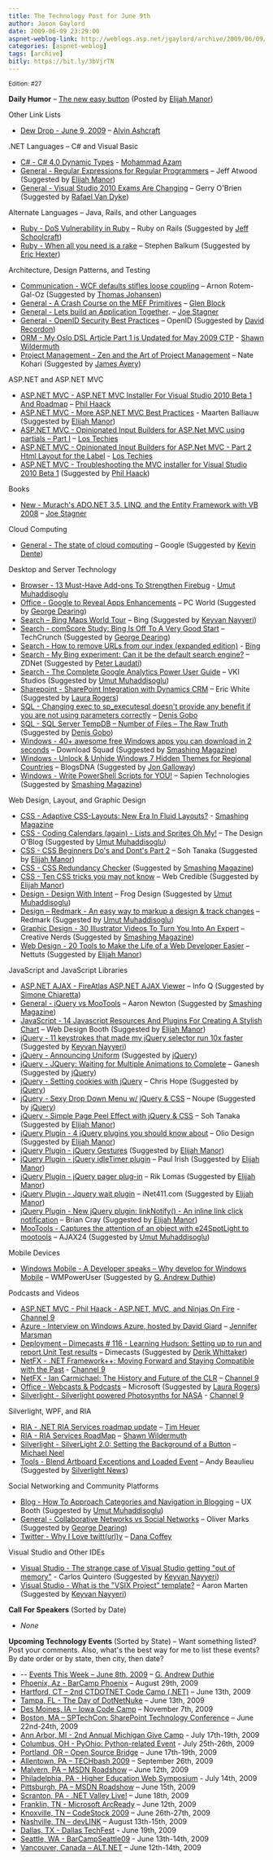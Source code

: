```yaml
---
title: The Technology Post for June 9th
author: Jason Gaylord
date: 2009-06-09 23:29:00
aspnet-weblog-link: http://weblogs.asp.net/jgaylord/archive/2009/06/09/the-technology-post-for-june-9th-2009.aspx
categories: [aspnet-weblog]
tags: [archive]
bitly: https://bit.ly/3bVjrTN
---
```


<small>Edition: #27</small>

**Daily Humor** – [The new easy button](http://www.bennadel.com/resources/uploads/jquery_easy_button.jpg) (Posted by [Elijah Manor](http://twitter.com/elijahmanor))

Other Link Lists

- [Dew Drop - June 9, 2009](http://www.alvinashcraft.com/2009/06/09/dew-drop-june-9-2009/) – [Alvin Ashcraft](http://twitter.com/alvinashcraft)

.NET Languages – C# and Visual Basic

- [C# - C# 4.0 Dynamic Types](http://azamsharp.com/Posts/230_C__4_0_Dynamic_Types.aspx) - [Mohammad Azam](http://twitter.com/azamsharp)
- [General - Regular Expressions for Regular Programmers](http://www.codinghorror.com/blog/archives/001274.html) – Jeff Atwood (Suggested by [Elijah Manor](http://twitter.com/elijahmanor))
- [General - Visual Studio 2010 Exams Are Changing](http://blogs.msdn.com/gerryo/archive/2009/05/28/visual-studio-2010-exams-are-changing.aspx) – Gerry O'Brien (Suggested by [Rafael Van Dyke](http://twitter.com/rafaelvandyke))
    

Alternate Languages – Java, Rails, and other Languages

- [Ruby - DoS Vulnerability in Ruby](http://weblog.rubyonrails.org/2009/6/10/dos-vulnerability-in-ruby) – Ruby on Rails (Suggested by [Jeff Schoolcraft](http://twitter.com/jschoolcraft))
- [Ruby - When all you need is a rake](http://stephenbalkum.com/archive/2009/06/09/when-all-you-need-is-a-rake.aspx) – Stephen Balkum (Suggested by [Eric Hexter](http://twitter.com/ehexter))

Architecture, Design Patterns, and Testing

- [Communication - WCF defaults stifles loose coupling](http://www.rgoarchitects.com/nblog/2009/06/07/WCFDefaultsStiflesLooseCoupling.aspx) – Arnon Rotem-Gal-Oz (Suggested by [Thomas Johansen](http://twitter.com/thomasjo))
- [General - A Crash Course on the MEF Primitives](http://blogs.msdn.com/dsplaisted/archive/2009/06/08/a-crash-course-on-the-mef-primitives.aspx) – [Glen Block](http://twitter.com/gblock)
- [General - Lets build an Application Together](http://misfitgeek.com/blog/lets-build-an-application-together/). – [Joe Stagner](http://twitter.com/MisfitGeek)
- [General - OpenID Security Best Practices](http://wiki.openid.net/OpenID-Security-Best-Practices) – OpenID (Suggested by [David Recordon](http://twitter.com/daveman692))
- [ORM - My Oslo DSL Article Part 1 is Updated for May 2009 CTP](http://wildermuth.com/2009/06/09/My_Oslo_DSL_Article_Part_1_is_Updated_for_May_2009_CTP) - [Shawn Wildermuth](http://twitter.com/ShawnWildermuth)
- [Project Management - Zen and the Art of Project Management](http://kohari.org/2009/06/09/zen-and-the-art-of-project-management/) – Nate Kohari (Suggested by [James Avery](http://twitter.com/averyj))

ASP.NET and ASP.NET MVC

- [ASP.NET MVC - ASP.NET MVC Installer For Visual Studio 2010 Beta 1 And Roadmap](http://haacked.com/archive/2009/06/09/aspnetmvc-vs10beta1-roadmap.aspx) – [Phil Haack](http://twitter.com/haacked)
- [ASP.NET MVC - More ASP.NET MVC Best Practices](http://blog.maartenballiauw.be/post/2009/05/06/More-ASPNET-MVC-Best-Practices.aspx) - Maarten Balliauw (Suggested by [Elijah Manor](http://twitter.com/elijahmanor))
- [ASP.NET MVC - Opinionated Input Builders for ASP.Net MVC using partials – Part I](http://www.lostechies.com/blogs/hex/archive/2009/06/09/opinionated-input-builders-for-asp-net-mvc-using-partials-part-i.aspx) – [Los Techies](http://twitter.com/lostechies)
- [ASP.NET MVC - Opinionated Input Builders for ASP.Net MVC - Part 2 Html Layout for the Label](http://www.lostechies.com/blogs/hex/archive/2009/06/09/opinionated-input-builders-for-asp-net-mvc-part-2-html-layout-for-the-label.aspx) - [Los Techies](http://twitter.com/lostechies)
- [ASP.NET MVC - Troubleshooting the MVC installer for Visual Studio 2010 Beta 1](http://weblogs.asp.net/jacqueseloff/archive/2009/06/09/troubleshooting-the-mvc-installer-for-visual-studio-2010-beta-1.aspx) (Suggested by [Phil Haack](http://twitter.com/haacked))

Books

- [New - Murach's ADO.NET 3.5, LINQ, and the Entity Framework with VB 2008](http://misfitgeek.com/blog/book-murach-s-ado-net-3-5-linq-and-the-entity-framework-with-vb-2008/) – [Joe Stagner](http://twitter.com/MisfitGeek)

Cloud Computing

- [General - The state of cloud computing](http://googleblog.blogspot.com/2009/06/state-of-cloud-computing.html) – Google (Suggested by [Kevin Dente](http://twitter.com/kevindente))

Desktop and Server Technology

- [Browser - 13 Must-Have Add-ons To Strengthen Firebug](http://www.webresourcesdepot.com/13-must-have-add-ons-to-strengthen-firebug/) - [Umut Muhaddisoglu](http://twitter.com/umutm)
- [Office - Google to Reveal Apps Enhancements](http://www.pcworld.com/article/166337/) – PC World (Suggested by [George Dearing](http://twitter.com/GeorgeDearing))
- [Search – Bing Maps World Tour](http://bingmapsupdates.cloudapp.net/ "http://bingmapsupdates.cloudapp.net/") – Bing (Suggested by [Keyvan Nayyeri](http://twitter.com/keyvan))
- [Search - comScore Study: Bing Is Off To A Very Good Start](http://www.techcrunch.com/2009/06/09/comscore-study-bing-is-off-to-a-very-good-start/) – TechCrunch (Suggested by [George Dearing](http://twitter.com/GeorgeDearing))
- [Search - How to remove URLs from our index (expanded edition)](http://www.bing.com/community/blogs/webmaster/archive/2009/06/08/how-to-remove-urls-from-our-index-expanded-edition.aspx) - [Bing](http://twitter.com/bing)
- [Search - My Bing experiment: Can it be the default search engine?](http://blogs.zdnet.com/BTL/?p=19331) – ZDNet (Suggested by [Peter Laudati](http://twitter.com/jrzyshr))
- [Search - The Complete Google Analytics Power User Guide](http://blog.vkistudios.com/index.cfm/2009/6/5/The-Google-Analytics-Power-User-Guide) – VKI Studios (Suggested by [Umut Muhaddisoglu](http://twitter.com/umutm))
- [Sharepoint - SharePoint Integration with Dynamics CRM](http://blogs.msdn.com/ericwhite/archive/2008/08/13/sharepoint-integration-with-dynamics-crm.aspx) – Eric White (Suggested by [Laura Rogers](http://twitter.com/WonderLaura))
- [SQL - Changing exec to sp\_executesql doesn't provide any benefit if you are not using parameters correctly](http://blogs.lessthandot.com/index.php/DataMgmt/DataDesign/changing-exec-to-sp_executesql-doesn-t-p) – [Denis Gobo](http://twitter.com/DenisGobo)
- [SQL - SQL Server TempDB – Number of Files – The Raw Truth](http://blogs.msdn.com/psssql/archive/2009/06/04/sql-server-tempdb-number-of-files-the-raw-truth.aspx) (Suggested by [Denis Gobo](http://twitter.com/DenisGobo))
- [Windows - 40+ awesome free Windows apps you can download in 2 seconds](http://www.downloadsquad.com/2009/06/07/40-awesome-free-windows-apps-you-can-download-in-2-seconds/) – Download Squad (Suggested by [Smashing Magazine](http://twitter.com/smashingmag))
- [Windows - Unlock & Unhide Windows 7 Hidden Themes for Regional Countries](http://www.blogsdna.com/1828/unlock-unhide-windows-7-hidden-themes-for-regional-countries.htm) – BlogsDNA (Suggested by [Jon Galloway](http://twitter.com/jongalloway))
- [Windows - Write PowerShell Scripts for YOU!](http://blog.sapien.com/index.php/2009/06/09/write-powershell-scripts-for-you/) – Sapien Technologies (Suggested by [Smashing Magazine](http://twitter.com/smashingmag))

Web Design, Layout, and Graphic Design

- [CSS - Adaptive CSS-Layouts: New Era In Fluid Layouts?](http://www.smashingmagazine.com/2009/06/09/smart-fixes-for-fluid-layouts/) - [Smashing Magazine](http://twitter.com/smashingmag)
- [CSS - Coding Calendars (again) - Lists and Sprites Oh My!](http://www.nikibrown.com/designoblog/2009/05/31/coding-calendars-lists-and-sprites/) – The Design O'Blog (Suggested by [Umut Muhaddisoglu](http://twitter.com/umutm))
- [CSS - CSS Beginners Do's and Dont's Part 2](http://www.sohtanaka.com/web-design/css-beginners-do%25E2%2580%2599s-and-dont%25E2%2580%2599s-part-2/) – Soh Tanaka (Suggested by [Elijah Manor](http://twitter.com/elijahmanor))
- [CSS - CSS Redundancy Checker](http://services.immike.net/css-checker/) (Suggested by [Smashing Magazine](http://twitter.com/smashingmag))
- [CSS - Ten CSS tricks you may not know](http://www.webcredible.co.uk/user-friendly-resources/css/css-tricks.shtml) – Web Credible (Suggested by [Elijah Manor](http://twitter.com/elijahmanor))
- [Design - Design With Intent](http://designmind.frogdesign.com/articles/power/design-with-intent.html) – Frog Design (Suggested by [Umut Muhaddisoglu](http://twitter.com/umutm))
- [Design – Redmark - An easy way to markup a design & track changes](http://www.redmarkit.com/) – Redmark (Suggested by [Umut Muhaddisoglu](http://twitter.com/umutm))
- [Graphic Design - 30 Illustrator Videos To Turn You Into An Expert](http://creativenerds.co.uk/tutorials/30-illustrator-videos-to-turn-you-into-an-expert/) – Creative Nerds (Suggested by [Smashing Magazine](http://twitter.com/smashingmag))
- [Web Design - 20 Tools to Make the Life of a Web Developer Easier](http://net.tutsplus.com/articles/web-roundups/20-tools-to-make-the-life-of-a-web-developer-easier/) – Nettuts (Suggested by [Elijah Manor](http://twitter.com/elijahmanor))

JavaScript and JavaScript Libraries

- [ASP.NET AJAX - FireAtlas ASP.NET AJAX Viewer](http://www.infoq.com/news/2009/06/fireatlas) – Info Q (Suggested by [Simone Chiaretta](http://twitter.com/simonech))
- [General - jQuery vs MooTools](http://jqueryvsmootools.com/) – Aaron Newton (Suggested by [Smashing Magazine](http://twitter.com/smashingmag))
- [JavaScript - 14 Javascript Resources And Plugins For Creating A Stylish Chart](http://www.webdesignbooth.com/14-javascript-resources-and-plugins-for-creating-a-stylish-chart/) – Web Design Booth (Suggested by [Elijah Manor](http://twitter.com/elijahmanor))
- [jQuery - 11 keystrokes that made my jQuery selector run 10x faster](http://encosia.com/2009/06/09/11-keystrokes-that-made-my-jquery-selector-run-10x-faster/) (Suggested by [Keyvan Nayyeri](http://twitter.com/keyvan))
- [jQuery - Announcing Uniform](http://pixelmatrixdesign.com/weblog/comments/announcing_uniform/) (Suggested by [jQuery](http://twitter.com/jquery))
- [jQuery - JQuery: Waiting for Multiple Animations to Complete](http://www.gmarwaha.com/blog/2009/06/09/jquery-waiting-for-multiple-animations-to-complete/) – Ganesh (Suggested by [jQuery](http://twitter.com/jquery))
- [jQuery - Setting cookies with jQuery](http://www.electrictoolbox.com/jquery-cookies/) – Chris Hope (Suggested by [jQuery](http://twitter.com/jquery))
- [jQuery - Sexy Drop Down Menu w/ jQuery & CSS](http://www.noupe.com/tutorial/drop-down-menu-jquery-css.html) – Noupe (Suggested by [jQuery](http://twitter.com/jquery))
- [jQuery - Simple Page Peel Effect with jQuery & CSS](http://www.sohtanaka.com/web-design/simple-page-peel-effect-with-jquery-css/) – Soh Tanaka (Suggested by [Elijah Manor](http://twitter.com/elijahmanor))
- [jQuery Plugin - 4 jQuery plugins you should know about](http://www.oliodesign.co.uk/index.php?mode=blog&sub=view&id=21) – Olio Design (Suggested by [Elijah Manor](http://twitter.com/elijahmanor))
- [jQuery Plugin - jQuery Gestures](http://www.evanbot.com/article/super-gestures-jquery-plugin/22) (Suggested by [Elijah Manor](http://twitter.com/elijahmanor))
- [jQuery Plugin - jQuery idleTimer plugin](http://paulirish.com/2009/jquery-idletimer-plugin/) – Paul Irish (Suggested by [Elijah Manor](http://twitter.com/elijahmanor))
- [jQuery Plugin - jQuery pager plug-in](http://rikrikrik.com/jquery/pager/) – Rik Lomas (Suggested by [Elijah Manor](http://twitter.com/elijahmanor))
- [jQuery Plugin - Jquery wait plugin](http://www.inet411.com/articles/jquery/wait-plugin.html) – iNet411.com (Suggested by [Elijah Manor](http://twitter.com/elijahmanor))
- [jQuery Plugin - New jQuery plugin: linkNotify() - An inline link click notification](http://briancray.com/2009/06/09/jquery-plugin-linknotify-inline-link-click-notification/) – Brian Cray (Suggested by [Elijah Manor](http://twitter.com/elijahmanor))
- [MooTools - Captures the attention of an object with e24SpotLight to mootools](http://www.microsofttranslator.com/bv.aspx?mkt=en-us&Ref=WLButton&a=http://www.flash-free.org/2009/06/08/capta-la-atencion-de-un-objeto-con-e24spotlight-para-mootoolsattract-the-users-attention-using-e24spotlight-for-mootools/) – AJAX24 (Suggested by [Umut Muhaddisoglu](http://twitter.com/umutm))

Mobile Devices

- [Windows Mobile - A Developer speaks – Why develop for Windows Mobile](http://wmpoweruser.com/?p=4819) – WMPowerUser (Suggested by [G. Andrew Duthie](http://twitter.com/devhammer))

Podcasts and Videos

- [ASP.NET MVC - Phil Haack - ASP.NET, MVC, and Ninjas On Fire](http://channel9.msdn.com/shows/The+Knowledge+Chamber/Phil-Haack-ASPNET-MVC-and-Ninjas-On-Fire/) - [Channel 9](http://twitter.com/ch9)
- [Azure - Interview on Windows Azure, hosted by David Giard](http://blogs.msdn.com/jennifer/archive/2009/06/09/interview-on-windows-azure-hosted-by-david-giard.aspx) – [Jennifer Marsman](http://twitter.com/jennifermarsman)
- [Deployment – Dimecasts # 116 - Learning Hudson: Setting up to run and report Unit Test results](http://www.dimecasts.net/Casts/CastDetails/116) – Dimecasts (Suggested by [Derik Whittaker](http://twitter.com/DerikWhittaker))
- [NetFX - .NET Framework++: Moving Forward and Staying Compatible with the Past](http://channel9.msdn.com/posts/Charles/NET-Framework--Moving-Forward-and-Staying-Compatible-with-the-Past/) - [Channel 9](http://twitter.com/ch9)
- [NetFX - Ian Carmichael: The History and Future of the CLR](http://channel9.msdn.com/posts/Charles/Ian-Carmichael-The-History-and-Future-of-CLR/) – [Channel 9](http://twitter.com/ch9)
- [Office - Webcasts & Podcasts](http://office.microsoft.com/en-us/webcasts/FX102557791033.aspx) – Microsoft (Suggested by [Laura Rogers](http://twitter.com/WonderLaura))
- [Silverlight - Silverlight powered Photosynths for NASA](http://channel9.msdn.com/shows/Continuum/SilverlightPhotosynthsNASA/) - [Channel 9](http://twitter.com/ch9)

Silverlight, WPF, and RIA

- [RIA - .NET RIA Services roadmap update](http://timheuer.com/blog/archive/2009/06/09/ria-services-roadmap-updated.aspx) – [Tim Heuer](http://twitter.com/timheuer)
- [RIA - RIA Services RoadMap](http://wildermuth.com/2009/06/09/RIA_Services_RoadMap) – [Shawn Wildermuth](http://twitter.com/ShawnWildermuth)
- [Silverlight - SilverLight 2.0: Setting the Background of a Button](http://www.vinull.com/silverlight-20-setting-the-background-of-a-button.aspx) – [Michael Neel](http://twitter.com/ViNull)
- [Tools - Blend Artboard Exceptions and Loaded Event](http://www.andybeaulieu.com/Home/tabid/67/EntryID/158/Default.aspx) – Andy Beaulieu (Suggested by [Silverlight News](http://twitter.com/SilverlightNews))

Social Networking and Community Platforms

- [Blog - How To Approach Categories and Navigation in Blogging](http://www.uxbooth.com/blog/how-to-approach-categories-and-navigation-in-blogging/) – UX Booth (Suggested by [Umut Muhaddisoglu](http://twitter.com/umutm))
- [General - Collaborative Networks vs Social Networks](http://blogs.zdnet.com/collaboration/?p=621) – Oliver Marks (Suggested by [George Dearing](http://twitter.com/GeorgeDearing))
- [Twitter - Why I Love twitt(url)y](http://crazeegeekchick.com/blog/why-i-love-twitt-url-y/) – [Dana Coffey](http://twitter.com/crazeegeekchick)

Visual Studio and Other IDEs

- [Visual Studio - The strange case of Visual Studio getting "out of memory"](http://msmvps.com/blogs/carlosq/archive/2009/06/09/the-strange-case-of-visual-studio-getting-quot-out-of-memory-quot.aspx) - Carlos Quintero (Suggested by [Keyvan Nayyeri](http://twitter.com/keyvan))
- [Visual Studio - What is the "VSIX Project" template?](http://blogs.msdn.com/aaronmar/archive/2009/06/09/what-is-the-vsix-project-template.aspx) – Aaron Marten (Suggested by [Keyvan Nayyeri](http://twitter.com/keyvan))

**Call For Speakers** (Sorted by Date)

- _None_

**Upcoming Technology Events** (Sorted by State) – Want something listed? Post your comments. Also, what's the best way for me to list these events? By date order or by state, then city, then date?

- \-- [Events This Week – June 8th, 2009](http://blogs.msdn.com/gduthie/archive/2009/06/08/events-this-week-june-8th-2009.aspx) – [G. Andrew Duthie](http://twitter.com/devhammer)
- [Phoenix, Az - BarCamp Phoenix](http://barcamp.org/BarCampPhoenix) – August 29th, 2009
- [Hartford, CT – 2nd CTDOTNET Code Camp (.NET)](http://ctdotnet.org/codecamp2.aspx) – June 13th, 2009
- [Tampa, FL - The Day of DotNetNuke](http://dayofdnn.com/) – June 13th, 2009
- [Des Moines, IA – Iowa Code Camp](http://iowacodecamp.com/default.aspx) – November 7th, 2009
- [Boston, MA – SPTechCon: SharePoint Technology Conference](http://www.sptechcon.com/) – June 22nd-24th, 2009
- [Ann Arbor, MI - 2nd Annual Michigan Give Camp](http://michigangivecamp.eventbrite.com/) - July 17th-19th, 2009
- [Columbus, OH - PyOhio: Python-related Event](http://www.developerfusion.com/event/13421/pyohio/) - July 25th-26th, 2009
- [Portland, OR – Open Source Bridge](http://www.developerfusion.com/event/12569/open-source-bridge/) – June 17th-19th, 2009
- [Allentown, PA – TECHbash 2009](http://techbash.com/) – September 26th, 2009
- [Malvern, PA – MSDN Roadshow](http://msevents.microsoft.com/CUI/EventDetail.aspx?EventID=1032415130&Culture=en-US) – June 12th, 2009
- [Philadelphia, PA - Higher Education Web Symposium](http://www.developerfusion.com/event/11332/higher-education-web-symposium/) - July 14th, 2009
- [Pittsburgh, PA – MSDN Roadshow](http://msevents.microsoft.com/CUI/EventDetail.aspx?EventID=1032415478&Culture=en-US) – June 15th, 2009
- [Scranton, PA - .NET Valley Live!](http://dotnetvalley.com/events/eventdetails.aspx?eventid=72) – June 18th, 2009
- [Franklin, TN - Microsoft ArcReady](http://www.developerfusion.com/event/12322/microsoft-arcready/) – June 12th, 2009
- [Knoxville, TN – CodeStock 2009](http://www.codestock.org/) – June 26th-27th, 2009
- [Nashville, TN – devLINK](http://devlink.net/) – August 13th-15th, 2009
- [Dallas, TX - Dallas TechFest](http://www.developerfusion.com/event/12258/dallas-techfest/) - June 19th, 2009
- [Seattle, WA - BarCampSeattle09](http://barcampseattle-09.pathable.com/) - June 13th-14th, 2009
- [Vancouver, Canada – ALT.NET](http://www.altnetconfcanada.com/home/index.castle) – June 12th-14th, 2009